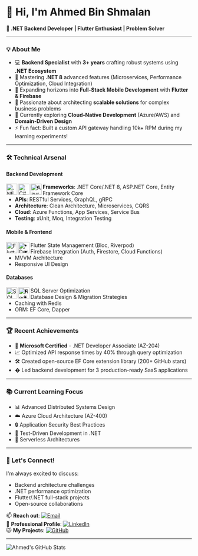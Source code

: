 # 👋 Hi, I'm Ahmed Bin Shmalan  
**🚀 .NET Backend Developer | Flutter Enthusiast | Problem Solver**

---

### 💡 About Me
- 💻 **Backend Specialist** with **3+ years** crafting robust systems using **.NET Ecosystem**
- 🌱 Mastering **.NET 8** advanced features (Microservices, Performance Optimization, Cloud Integration)
- 📱 Expanding horizons into **Full-Stack Mobile Development** with **Flutter & Firebase**
- 🧩 Passionate about architecting **scalable solutions** for complex business problems
- 🔭 Currently exploring **Cloud-Native Development** (Azure/AWS) and **Domain-Driven Design**
- ⚡ Fun fact: Built a custom API gateway handling 10k+ RPM during my learning experiments!

---

### 🛠️ Technical Arsenal

#### **Backend Development**
<img align="left" alt=".NET" width="30px" src="https://cdn.jsdelivr.net/gh/devicons/devicon@latest/icons/dotnetcore/dotnetcore-original.svg" />
<img align="left" alt="C#" width="30px" src="https://cdn.jsdelivr.net/gh/devicons/devicon@latest/icons/csharp/csharp-original.svg" />
<img align="left" alt="Azure" width="30px" src="https://cdn.jsdelivr.net/gh/devicons/devicon@latest/icons/azure/azure-original.svg" />

- **Frameworks**: .NET Core/.NET 8, ASP.NET Core, Entity Framework Core
- **APIs**: RESTful Services, GraphQL, gRPC
- **Architecture**: Clean Architecture, Microservices, CQRS
- **Cloud**: Azure Functions, App Services, Service Bus
- **Testing**: xUnit, Moq, Integration Testing

#### **Mobile & Frontend**
<img align="left" alt="Flutter" width="30px" src="https://cdn.jsdelivr.net/gh/devicons/devicon@latest/icons/flutter/flutter-original.svg" />
<img align="left" alt="Dart" width="30px" src="https://cdn.jsdelivr.net/gh/devicons/devicon@latest/icons/dart/dart-original.svg" />

- Flutter State Management (Bloc, Riverpod)
- Firebase Integration (Auth, Firestore, Cloud Functions)
- MVVM Architecture
- Responsive UI Design

#### **Databases**
<img align="left" alt="SQL Server" width="30px" src="https://cdn.jsdelivr.net/gh/devicons/devicon@latest/icons/microsoftsqlserver/microsoftsqlserver-plain.svg" />
<img align="left" alt="Redis" width="30px" src="https://cdn.jsdelivr.net/gh/devicons/devicon@latest/icons/redis/redis-original.svg" />

- SQL Server Optimization
- Database Design & Migration Strategies
- Caching with Redis
- ORM: EF Core, Dapper

---

### 🏆 Recent Achievements
- 🥇 **Microsoft Certified** - .NET Developer Associate (AZ-204)
- 📈 Optimized API response times by 40% through query optimization
- 🛠️ Created open-source EF Core extension library (200+ GitHub stars)
- � Led backend development for 3 production-ready SaaS applications

---

### 📚 Current Learning Focus
- 📊 Advanced Distributed Systems Design
- ☁️ Azure Cloud Architecture (AZ-400)
- 🔒 Application Security Best Practices
- 🧪 Test-Driven Development in .NET
- 🚀 Serverless Architectures

---

### 💬 Let's Connect!
I'm always excited to discuss:
- Backend architecture challenges
- .NET performance optimization
- Flutter/.NET full-stack projects
- Open-source collaborations

📫 **Reach out**: [![Email](https://img.shields.io/badge/-Email%20Me-D14836?style=flat&logo=gmail&logoColor=white)](mailto:ahmedbenshmalan@gmail.com)  
💼 **Professional Profile**: [![LinkedIn](https://img.shields.io/badge/LinkedIn-0077B5?style=flat&logo=linkedin&logoColor=white)](https://www.linkedin.com/in/ahmed-ben-shmalan-11805529a)  
🐱 **My Projects**: [![GitHub](https://img.shields.io/badge/GitHub-100000?style=flat&logo=github&logoColor=white)](https://github.com/yourusername)

---

![Ahmed's GitHub Stats](https://github-readme-stats.vercel.app/api?username=yourusername&show_icons=true&theme=radical&hide_title=true)